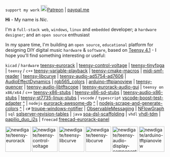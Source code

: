 ```support my work``` 
<a href='///www.patreon.com/teensy_eurorack'><img src='https://github.githubassets.com/images/modules/site/icons/funding_platforms/patreon.svg' height='20px' title='patreon'/>Patreon</a>
|
[paypal.me](///paypal.me/nicnewdigate)

**Hi** - My name is *Nic*. 

I'm a ```full-stack web```, ```windows```, ```linux``` and ```embedded``` developer; a ```hardware designer```; and an ```open source``` enthusiast

In my spare time, I'm building an ```open source```, ```educational``` platform for designing DIY digital music ```hardware``` & ```software```, based on [Teensy 4.1](https://www.pjrc.com/store/teensy41.html) - I hope you'll find something interesting or useful:

```kicad``` / ```hardware```
[teensy-eurorack](https://github.com/newdigate/teensy-eurorack)
|
[teensy-control-voltage](https://github.com/newdigate/teensy-control-voltage)
|
[teensy-tinyfpga](https://github.com/newdigate/teensy-tinyfpga)
|
```teensy``` / ```c++``` 
[teensy-variable-playback](https://github.com/newdigate/teensy-variable-playback)
|
[teensy-cmake-macros](https://github.com/newdigate/teensy-cmake-macros)
|
[midi-smf-reader](https://github.com/newdigate/midi-smf-reader)
|
[teensy-libcurve](https://github.com/newdigate/teensy-libcurve)
|
[teensy-audio-ad5754-ad7606](https://github.com/newdigate/teensy-audio-ad5754-ad7606)
|
[AudioEffectDynamics](https://github.com/newdigate/AudioEffectDynamics)
|
[rgb565_colors](https://github.com/newdigate/rgb565_colors)
|
[arduino-tftpianoview](https://github.com/newdigate/arduino-tftpianoview)
|
[teensy-quencer](https://github.com/newdigate/teensy-quencer)
|
[teensy-audio-libtftscope](https://github.com/newdigate/teensy-audio-libtftscope)
|
[teensy-eurorack-audio-gui](https://newdigate.github.io/teensy-eurorack-audio-gui)
|
```teensy on x86/x64``` / ```c++``` 
[teensy-x86-stubs](https://github.com/newdigate/teensy-x86-stubs)
|
[teensy-x86-sd-stubs](https://github.com/newdigate/teensy-x86-sd-stubs)
|
[teensy-audio-x86-stubs](https://github.com/newdigate/teensy-audio-x86-stubs)
|
[teensy-st7735-linux-stubs](https://github.com/newdigate/teensy-st7735-linux-stubs)
|
```vscode``` / ```typescript```
[vscode-boost-test-adapter](https://github.com/newdigate/vscode-boost-test-adapter) [^](https://marketplace.visualstudio.com/items?itemName=NicNewdigate.boost-test-adapter-debug)
|
```nodejs``` 
[eurorack-awesome-db](https://github.com/newdigate/eurorack-awesome-db) [^](https://github.com/newdigate/eurorack-awesome)
|
[nodejs-scrape-and-generate-colors](https://github.com/newdigate/nodejs-scrape-and-generate-colors) [^](https://github.com/newdigate/rgb565_colors)
|
```c#```
[troupe-windows-notifier](https://github.com/newdigate/troupe-windows-notifier)
|
[ObservableMessaging](https://github.com/newdigate/ObservableMessaging)
|
[NFlowGraph](https://github.com/newdigate/NFlowGraph)
|
```sql```
[sqlserver-revision-tables](https://github.com/newdigate/sqlserver-revision-tables)
|
```java```
[soa-dsl-scaffolding](https://github.com/newdigate/soa-dsl-scaffolding)
|
```vhdl```
[vhdl-tdm](https://github.com/newdigate/vhdl-tdm)
|
[papilio_duo_i2s](https://github.com/newdigate/papilio_duo_i2s)
|
```freecad```
[freecad-eurorack-panel](https://github.com/newdigate/freecad-eurorack-panel)

<a href='///github.com/newdigate/teensy-eurorack'><img src='https://github.com/newdigate/teensy-eurorack/raw/master/hardware/images/teensy-eurorack.svg' height='80px' title='newdigate/teensy-eurorack'/></a>       <a href='///github.com/newdigate/teensy-control-voltage'><img src='https://github.com/newdigate/teensy-control-voltage/raw/master/docs/teensy-control-voltage.svg' height='80px' title='newdigate/teensy-control-voltage'/></a>         <a href='///github.com/newdigate/teensy-libcurve'><img src='https://github.com/newdigate/teensy-libcurve/raw/main/docs/curves.gif' height='80px' title='newdigate/teensy-libcurve'/></a>     <a href='///github.com/newdigate/teensy-libcurve'><img src='https://github.com/newdigate/teensy-libcurve/raw/main/docs/curves-heart.gif' height='80px' title='newdigate/teensy-libcurve'/></a>       <a href='///github.com/newdigate/teensy-audio-display-components'><img src='https://github.com/newdigate/teensy-audio-display-components/raw/main/docs/multiple_example.gif' height='80px' title='newdigate/teensy-audio-display-components'/></a>        <a href='///github.com/newdigate/arduino-tftpianoview'><img src='https://github.com/newdigate/arduino-tftpianoview/raw/master/docs/arduino-tftpianoview.gif' height='80px' title='newdigate/arduino-tftpianoview'/></a>
